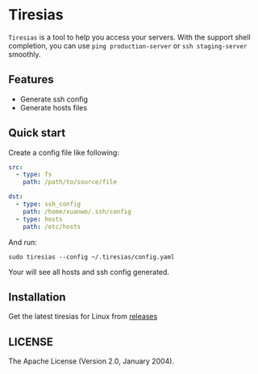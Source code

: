 # Tiresias

`Tiresias` is a tool to help you access your servers. With the support shell completion, you can use `ping production-server` or `ssh staging-server` smoothly.

## Features

- Generate ssh config
- Generate hosts files

## Quick start

Create a config file like following:

```yaml
src:
  - type: fs
    path: /path/to/source/file

dst:
  - type: ssh_config
    path: /home/xuanwo/.ssh/config
  - type: hosts
    path: /etc/hosts
```

And run:

```ssh
sudo tiresias --config ~/.tiresias/config.yaml
```

Your will see all hosts and ssh config generated.

## Installation

Get the latest tiresias for Linux from [releases](https://github.com/Xuanwo/tiresias/releases)

## LICENSE

The Apache License (Version 2.0, January 2004).
